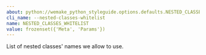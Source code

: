 ```yaml
---
about: python://wemake_python_styleguide.options.defaults.NESTED_CLASSES_WHITELIST
cli_name: --nested-classes-whitelist
name: NESTED_CLASSES_WHITELIST
value: frozenset({'Meta', 'Params'})
---
```


List of nested classes' names we allow to use.